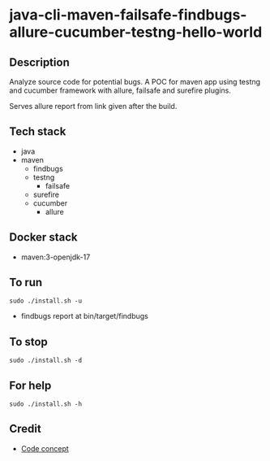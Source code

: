 # java-cli-maven-failsafe-findbugs-allure-cucumber-testng-hello-world

## Description
Analyze source code for potential bugs.
A POC for maven app using testng
and cucumber framework with
allure, failsafe and surefire plugins.

Serves allure report from link given
after the build.

## Tech stack
- java
- maven
	- findbugs
  - testng
	- failsafe
  - surefire
  - cucumber
	- allure

## Docker stack
- maven:3-openjdk-17

## To run
`sudo ./install.sh -u`
- findbugs report at bin/target/findbugs

## To stop
`sudo ./install.sh -d`

## For help
`sudo ./install.sh -h`

## Credit
- [Code concept](https://stackoverflow.com/questions/67847818/maven-junit-5-cucumber-not-running-tests)
